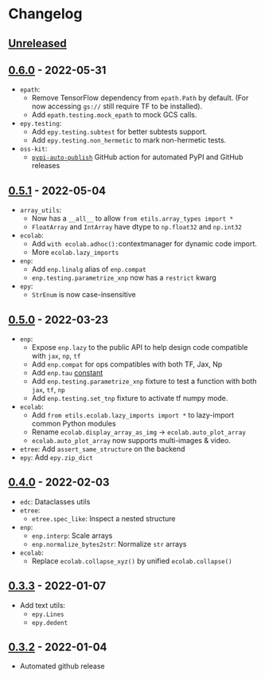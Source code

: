# Changelog

## [Unreleased]

## [0.6.0] - 2022-05-31

* `epath`:
  * Remove TensorFlow dependency from `epath.Path` by default. (For now
    accessing `gs://` still require TF to be installed).
  * Add `epath.testing.mock_epath` to mock GCS calls.
* `epy.testing`:
  * Add `epy.testing.subtest` for better subtests support.
  * Add `epy.testing.non_hermetic` to mark non-hermetic tests.
* `oss-kit`:
  * [`pypi-auto-publish`](https://github.com/marketplace/actions/pypi-github-auto-release) GitHub action for automated PyPI and GitHub releases

## [0.5.1] - 2022-05-04

* `array_utils`:
  * Now has a `__all__` to allow `from etils.array_types import *`
  * `FloatArray` and `IntArray` have dtype to `np.float32` and `np.int32`
* `ecolab`:
  * Add `with ecolab.adhoc():`contextmanager for dynamic code import.
  * More `ecolab.lazy_imports`
* `enp`:
  * Add `enp.linalg` alias of `enp.compat`
  * `enp.testing.parametrize_xnp` now has a `restrict` kwarg
* `epy`:
  * `StrEnum` is now case-insensitive

## [0.5.0] - 2022-03-23

* `enp`:
  * Expose `enp.lazy` to the public API to help design code compatible
  with `jax`, `np`, `tf`
  * Add `enp.compat` for ops compatibles with both TF, Jax, Np
  * Add `enp.tau` [constant](https://tauday.com/)
  * Add `enp.testing.parametrize_xnp` fixture to test a function with both
    `jax`, `tf`, `np`
  * Add `enp.testing.set_tnp` fixture to activate tf numpy mode.
* `ecolab`:
  * Add `from etils.ecolab.lazy_imports import *` to lazy-import common
  Python modules
  * Rename `ecolab.display_array_as_img` -> `ecolab.auto_plot_array`
  * `ecolab.auto_plot_array` now supports multi-images & video.
* `etree`: Add `assert_same_structure` on the backend
* `epy`: Add `epy.zip_dict`

## [0.4.0] - 2022-02-03

* `edc`: Dataclasses utils
* `etree`:
  * `etree.spec_like`: Inspect a nested structure
* `enp`:
  * `enp.interp`: Scale arrays
  * `enp.normalize_bytes2str`: Normalize `str` arrays
* `ecolab`:
    * Replace `ecolab.collapse_xyz()` by unified `ecolab.collapse()`

## [0.3.3] - 2022-01-07

* Add text utils:
  * `epy.Lines`
  * `epy.dedent`

## [0.3.2] - 2022-01-04

* Automated github release

[Unreleased]: https://github.com/google/etils/compare/v0.6.0...HEAD
[0.6.0]: https://github.com/google/etils/compare/v0.5.1...v0.6.0
[0.5.1]: https://github.com/google/etils/compare/v0.5.0...v0.5.1
[0.5.0]: https://github.com/google/etils/compare/v0.4.0...v0.5.0
[0.4.0]: https://github.com/google/etils/compare/v0.3.3...0.4.0
[0.3.3]: https://github.com/google/etils/compare/v0.3.2...v0.3.3
[0.3.2]: https://github.com/google/etils/releases/tag/v0.3.2
